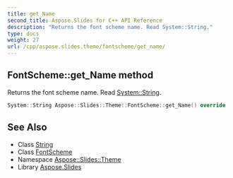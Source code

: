 ```yaml
---
title: get_Name
second_title: Aspose.Slides for C++ API Reference
description: "Returns the font scheme name. Read System::String."
type: docs
weight: 27
url: /cpp/aspose.slides.theme/fontscheme/get_name/
---
```

## FontScheme::get_Name method


Returns the font scheme name. Read [System::String](../../../system/string/).

```cpp
System::String Aspose::Slides::Theme::FontScheme::get_Name() override
```

## See Also

* Class [String](../../../system/string/)
* Class [FontScheme](../)
* Namespace [Aspose::Slides::Theme](../../)
* Library [Aspose.Slides](../../../)
